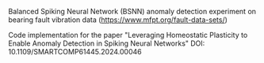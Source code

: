 Balanced Spiking Neural Network (BSNN) anomaly detection experiment on bearing fault vibration data (https://www.mfpt.org/fault-data-sets/)

Code implementation for the paper "Leveraging Homeostatic Plasticity to Enable Anomaly Detection in Spiking Neural Networks"
DOI: 10.1109/SMARTCOMP61445.2024.00046
